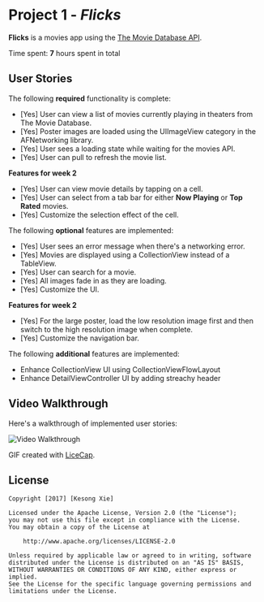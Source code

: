 # Project 1 - *Flicks*

**Flicks** is a movies app using the [The Movie Database API](http://docs.themoviedb.apiary.io/#).

Time spent: **7** hours spent in total

## User Stories

The following **required** functionality is complete:

- [Yes] User can view a list of movies currently playing in theaters from The Movie Database.
- [Yes] Poster images are loaded using the UIImageView category in the AFNetworking library.
- [Yes] User sees a loading state while waiting for the movies API.
- [Yes] User can pull to refresh the movie list.

**Features for week 2**
- [Yes] User can view movie details by tapping on a cell.
- [Yes] User can select from a tab bar for either **Now Playing** or **Top Rated** movies.
- [Yes] Customize the selection effect of the cell.

The following **optional** features are implemented:

- [Yes] User sees an error message when there's a networking error.
- [Yes] Movies are displayed using a CollectionView instead of a TableView.
- [Yes] User can search for a movie.
- [Yes] All images fade in as they are loading.
- [Yes] Customize the UI.

**Features for week 2**
- [Yes] For the large poster, load the low resolution image first and then switch to the high resolution image when complete.
- [Yes] Customize the navigation bar.

The following **additional** features are implemented:

- Enhance CollectionView UI using CollectionViewFlowLayout
- Enhance DetailViewController UI by adding streachy header


## Video Walkthrough 

Here's a walkthrough of implemented user stories:

<img src='https://github.com/kesongxie/CodePath-Week1-Flicks/blob/master/Flicks/Gif/Flicks%20Demo%20Assignment%202.gif' title='Video Walkthrough' width='' alt='Video Walkthrough' />


GIF created with [LiceCap](http://www.cockos.com/licecap/).

## License

    Copyright [2017] [Kesong Xie]

    Licensed under the Apache License, Version 2.0 (the "License");
    you may not use this file except in compliance with the License.
    You may obtain a copy of the License at

        http://www.apache.org/licenses/LICENSE-2.0

    Unless required by applicable law or agreed to in writing, software
    distributed under the License is distributed on an "AS IS" BASIS,
    WITHOUT WARRANTIES OR CONDITIONS OF ANY KIND, either express or implied.
    See the License for the specific language governing permissions and
    limitations under the License.

